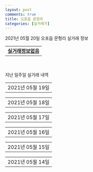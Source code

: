 ```yaml
---
layout: post
comments: true
title: 오포읍 문형리
categories: [실거래가]
---
```


2021년 05월 20일 오포읍 문형리 실거래 정보

<table>
  <tr>
    <td colspan="4" style="font-weight: bold;"><a href="https://search.naver.com/search.naver?query=실거래정보없음">실거래정보없음</a></td>
  </tr>
    
</table>
    
<div style="margin-top: 50px; margin-bottom: 13px">지난 일주일 실거래 내역</div>

  <table style="width: 100%; margin-bottom: 1px">
      <tr class="header">
        <td>2021년 05월 19일</td>
      </tr>
      <tr class="child" style="display: none">
        <td>
            
        <table>
          <tr>
            <td colspan="4" style="font-weight: bold;"><a href="https://search.naver.com/search.naver?query=오포문형 양우내안애 아파트">오포문형 양우내안애 아파트</a></td>
          </tr>

          <tr>
            <td>매매</td>
            <td>17층</td>
            <td>84.9961㎡</td>
            <td>계약일 2021-05-14</td>
          </tr>
          <tr>
            <td colspan="4">45,000<br>기존최고가 45,000</td>
          </tr>
    
          <tr>
            <td>매매</td>
            <td>7층</td>
            <td>84.9694㎡</td>
            <td>계약일 2021-04-19</td>
          </tr>
          <tr>
            <td colspan="4">44,000<br>기존최고가 44,000</td>
          </tr>
    
          <tr>
            <td>매매</td>
            <td>9층</td>
            <td>84.9961㎡</td>
            <td>계약일 2021-05-08</td>
          </tr>
          <tr>
            <td colspan="4">44,000<br>기존최고가 44,000</td>
          </tr>
    
          <tr>
            <td>매매</td>
            <td>5층</td>
            <td>84.9961㎡</td>
            <td>계약일 2021-04-19</td>
          </tr>
          <tr>
            <td colspan="4">43,000<br>기존최고가 43,000</td>
          </tr>
    
        </table>
        <table style="margin-top: 5px">
          <tr>
            <td colspan="4" style="font-weight: bold;"><a href="https://search.naver.com/search.naver?query=오포우림퓨전빌">오포우림퓨전빌</a></td>
          </tr>
    
          <tr>
            <td>매매</td>
            <td>11층</td>
            <td>84.217㎡</td>
            <td>계약일 2021-05-10</td>
          </tr>
          <tr>
            <td colspan="4">25,000<br>기존최고가 25,000</td>
          </tr>
    
        </table>
    
        </td>
      </tr>
  </table>
    
  <table style="width: 100%; margin-bottom: 1px">
      <tr class="header">
        <td>2021년 05월 18일</td>
      </tr>
      <tr class="child" style="display: none">
        <td>
            
        <table>
          <tr>
            <td colspan="4" style="font-weight: bold;"><a href="https://search.naver.com/search.naver?query=신영프로방스">신영프로방스</a></td>
          </tr>

          <tr>
            <td>매매</td>
            <td>5층</td>
            <td>84.9794㎡</td>
            <td>계약일 2021-04-28</td>
          </tr>
          <tr>
            <td colspan="4">25,900<br>기존최고가 25,900</td>
          </tr>
    
        </table>
        <table style="margin-top: 5px">
          <tr>
            <td colspan="4" style="font-weight: bold;"><a href="https://search.naver.com/search.naver?query=오포문형 양우내안애 아파트">오포문형 양우내안애 아파트</a></td>
          </tr>
    
          <tr>
            <td>매매</td>
            <td>7층</td>
            <td>84.9694㎡</td>
            <td>계약일 2021-04-16</td>
          </tr>
          <tr>
            <td colspan="4">44,000<br>기존최고가 44,000</td>
          </tr>
    
          <tr>
            <td>매매</td>
            <td>9층</td>
            <td>84.884㎡</td>
            <td>계약일 2021-04-16</td>
          </tr>
          <tr>
            <td colspan="4">43,000<br>기존최고가 43,000</td>
          </tr>
    
          <tr>
            <td>매매</td>
            <td>7층</td>
            <td>84.9961㎡</td>
            <td>계약일 2021-04-16</td>
          </tr>
          <tr>
            <td colspan="4">43,000<br>기존최고가 43,000</td>
          </tr>
    
          <tr>
            <td>매매</td>
            <td>7층</td>
            <td>84.9961㎡</td>
            <td>계약일 2021-05-15</td>
          </tr>
          <tr>
            <td colspan="4">38,000<br>기존최고가 43,000</td>
          </tr>
    
        </table>
        <table style="margin-top: 5px">
          <tr>
            <td colspan="4" style="font-weight: bold;"><a href="https://search.naver.com/search.naver?query=오포우림퓨전빌">오포우림퓨전빌</a></td>
          </tr>
    
          <tr>
            <td>매매</td>
            <td>13층</td>
            <td>84.217㎡</td>
            <td>계약일 2021-05-08</td>
          </tr>
          <tr>
            <td colspan="4">24,100<br>기존최고가 24,100</td>
          </tr>
    
          <tr>
            <td>매매</td>
            <td>1층</td>
            <td>84.217㎡</td>
            <td>계약일 2021-05-11</td>
          </tr>
          <tr>
            <td colspan="4">23,000<br>기존최고가 23,000</td>
          </tr>
    
        </table>
    
        </td>
      </tr>
  </table>
    
  <table style="width: 100%; margin-bottom: 1px">
      <tr class="header">
        <td>2021년 05월 17일</td>
      </tr>
      <tr class="child" style="display: none">
        <td>
            
        <table>
          <tr>
            <td colspan="4" style="font-weight: bold;"><a href="https://search.naver.com/search.naver?query=실거래정보없음">실거래정보없음</a></td>
          </tr>

        </table>
    
        </td>
      </tr>
  </table>
    
  <table style="width: 100%; margin-bottom: 1px">
      <tr class="header">
        <td>2021년 05월 16일</td>
      </tr>
      <tr class="child" style="display: none">
        <td>
            
        <table>
          <tr>
            <td colspan="4" style="font-weight: bold;"><a href="https://search.naver.com/search.naver?query=실거래정보없음">실거래정보없음</a></td>
          </tr>

        </table>
    
        </td>
      </tr>
  </table>
    
  <table style="width: 100%; margin-bottom: 1px">
      <tr class="header">
        <td>2021년 05월 15일</td>
      </tr>
      <tr class="child" style="display: none">
        <td>
            
        <table>
          <tr>
            <td colspan="4" style="font-weight: bold;"><a href="https://search.naver.com/search.naver?query=오포문형 양우내안애 아파트">오포문형 양우내안애 아파트</a></td>
          </tr>

          <tr>
            <td>매매</td>
            <td>13층</td>
            <td>84.9694㎡</td>
            <td>계약일 2021-04-16</td>
          </tr>
          <tr>
            <td colspan="4">44,000<br>기존최고가 44,000</td>
          </tr>
    
          <tr>
            <td>매매</td>
            <td>13층</td>
            <td>84.884㎡</td>
            <td>계약일 2021-04-15</td>
          </tr>
          <tr>
            <td colspan="4">43,000<br>기존최고가 43,000</td>
          </tr>
    
        </table>
    
        </td>
      </tr>
  </table>
    
  <table style="width: 100%; margin-bottom: 1px">
      <tr class="header">
        <td>2021년 05월 14일</td>
      </tr>
      <tr class="child" style="display: none">
        <td>
            
        <table>
          <tr>
            <td colspan="4" style="font-weight: bold;"><a href="https://search.naver.com/search.naver?query=오포문형 양우내안애 아파트">오포문형 양우내안애 아파트</a></td>
          </tr>

          <tr>
            <td>매매</td>
            <td>12층</td>
            <td>84.9961㎡</td>
            <td>계약일 2021-04-15</td>
          </tr>
          <tr>
            <td colspan="4">43,000<br>기존최고가 43,000</td>
          </tr>
    
          <tr>
            <td>매매</td>
            <td>10층</td>
            <td>84.9961㎡</td>
            <td>계약일 2021-04-17</td>
          </tr>
          <tr>
            <td colspan="4">43,000<br>기존최고가 43,000</td>
          </tr>
    
          <tr>
            <td>전세</td>
            <td>15층</td>
            <td>84.9694㎡</td>
            <td>계약일 2021-05-13</td>
          </tr>
          <tr>
            <td colspan="4">17,000</td>
          </tr>
    
        </table>
    
        </td>
      </tr>
  </table>
    

